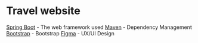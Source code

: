 # Travel website






[Spring Boot](https://spring.io/projects/spring-boot) - The web framework used
[Maven](https://maven.apache.org/) - Dependency Management
[Bootstrap](https://getbootstrap.com/docs/4.4/getting-started/introduction/) - Bootstrap
[Figma](https://figma.com) - UX/UI Design
